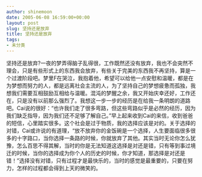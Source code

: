 ```yaml
---
author: shinemoon
date: 2005-06-08 16:59:00+00:00
layout: post
slug: 坚持还是放弃
title: 坚持还是放弃
tags:
- 未分类
---
```


坚持还是放弃?一夜的梦弄得脑子乱得很，工作既然还没有放弃，我也不会突然不理会，只是有些形式上的东西我会放弃，有些关于完美的东西我不再坚持，算是一个过渡阶段吧。梦里F在哭泣，我抱着他，希望可以给他一点安慰和温暖，都是在为梦想而努力的人，都是远离社会主流的人，为了坚持自己的梦想疲惫而孤独，我想我们需要互相鼓励互相给与温暖。混沌的梦醒之余，我又开始庆幸还好，工作还在，只是没有以前那么强烈了。我想这一步一步的经历是在给我一条明朗的道路吧。Cai说的很好：“也许我们走了很多弯路，但这些弯路似乎是必然的经历，因为我们缺乏指导，因为我们还不足够了解自己。”早上起来收到Cai的来信，收到爸爸的短信，心里踏实很多。这个社会是过于物质，我的选择应该是对的。关于选择的对错，Cai或许说的有道理，“放不放弃你的金饭碗是一个选择，人生要面临很多很多的十字路口，当你选择一条路的时候，你就放弃了其他。其实当时无论你怎么犹豫，怎么百思不得其解，当时的你是无法知道这选择是对还是错，只有等到事过境迁的时候，当你的选择成为你个人的历史的时候，你才知道，那选择是对还是错！”选择没有对错，只有过程才是最快乐的，当时的感觉是最重要的，只要在努力，怎样的过程都会得到上天的微笑的。
